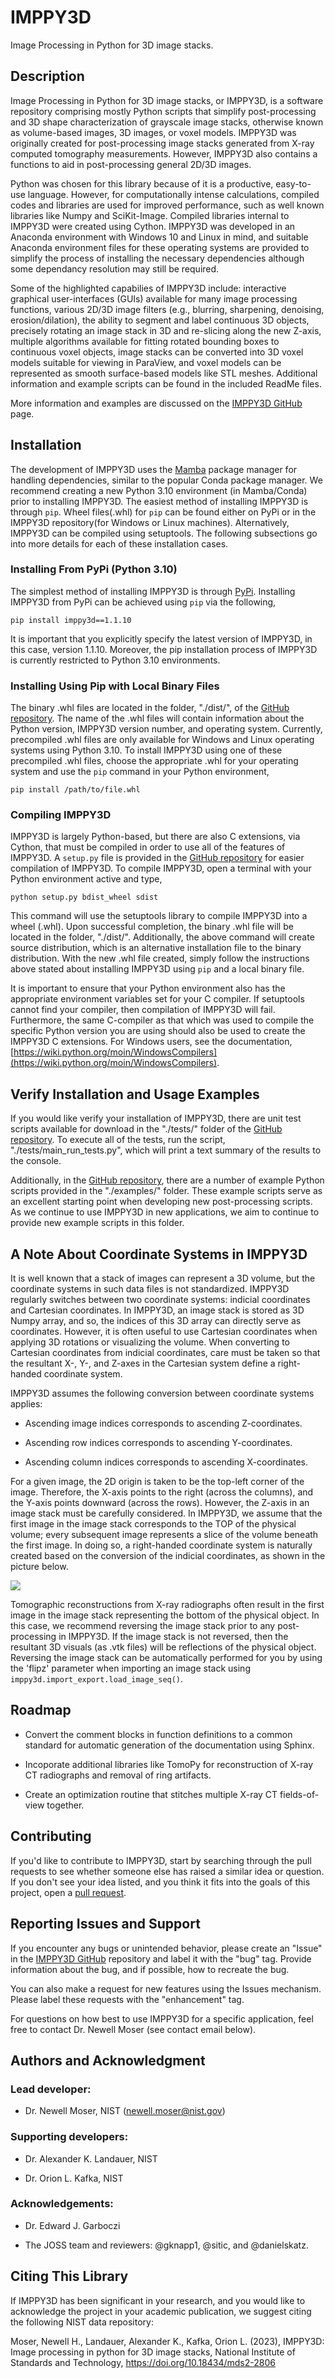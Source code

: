# IMPPY3D

Image Processing in Python for 3D image stacks.

## Description
Image Processing in Python for 3D image stacks, or IMPPY3D, is a software
repository comprising mostly Python scripts that simplify post-processing and
3D shape characterization of grayscale image stacks, otherwise known as
volume-based images, 3D images, or voxel models. IMPPY3D was originally created
for post-processing image stacks generated from X-ray computed tomography
measurements. However, IMPPY3D also contains a functions to aid in
post-processing general 2D/3D images. 

Python was chosen for this library because of it is a productive, easy-to-use
language. However, for computationally intense calculations, compiled codes and
libraries are used for improved performance, such as well known libraries like
Numpy and SciKit-Image. Compiled libraries internal to IMPPY3D were created
using Cython. IMPPY3D was developed in an Anaconda environment with Windows 10
and Linux in mind, and suitable Anaconda environment files for these operating
systems are provided to simplify the process of installing the necessary
dependencies although some dependancy resolution may still be required. 

Some of the highlighted capabilies of IMPPY3D include: interactive graphical
user-interfaces (GUIs) available for many image processing functions, various
2D/3D image filters (e.g., blurring, sharpening, denoising, erosion/dilation),
the ability to segment and label continuous 3D objects, precisely rotating an
image stack in 3D and re-slicing along the new Z-axis, multiple algorithms
available for fitting rotated bounding boxes to continuous voxel objects, image
stacks can be converted into 3D voxel models suitable for viewing in ParaView,
and voxel models can be represented as smooth surface-based models like STL
meshes. Additional information and example scripts can be found in the included
ReadMe files.

More information and examples are discussed on the [IMPPY3D GitHub](https://github.com/usnistgov/imppy3d/) page.

## Installation 
The development of IMPPY3D uses the [Mamba](https://github.com/conda-forge/miniforge) 
package manager for handling dependencies, similar to the popular Conda package
manager. We recommend creating a new Python 3.10 environment (in Mamba/Conda)
prior to installing IMPPY3D. The easiest method of installing IMPPY3D is
through `pip`. Wheel files(.whl) for `pip` can be found either on PyPi or in
the IMPPY3D repository(for Windows or Linux machines). Alternatively, IMPPY3D
can be compiled using setuptools. The following subsections go into more
details for each of these installation cases.

### Installing From PyPi (Python 3.10)
The simplest method of installing IMPPY3D is through [PyPi](https://pypi.org/project/imppy3d/). 
Installing IMPPY3D from PyPi can be achieved using `pip` via the following,

`pip install imppy3d==1.1.10`

It is important that you explicitly specify the latest version of IMPPY3D, in
this case, version 1.1.10. Moreover, the pip installation process of IMPPY3D is
currently restricted to Python 3.10 environments.

### Installing Using Pip with Local Binary Files
The binary .whl files are located in the folder, "./dist/", of the
[GitHub repository](https://github.com/usnistgov/imppy3d/). The name
of the .whl files will contain information about the Python version, IMPPY3D
version number, and operating system. Currently, precompiled .whl files are
only available for Windows and Linux operating systems using Python 3.10. To
install IMPPY3D using one of these precompiled .whl files, choose the
appropriate .whl for your operating system and use the `pip` command in your
Python environment,

`pip install /path/to/file.whl`

### Compiling IMPPY3D
IMPPY3D is largely Python-based, but there are also C extensions, via Cython,
that must be compiled in order to use all of the features of IMPPY3D. A
`setup.py` file is provided in the [GitHub repository](https://github.com/usnistgov/imppy3d/) for easier compilation of IMPPY3D. To
compile IMPPY3D, open a terminal with your Python environment active and type,

`python setup.py bdist_wheel sdist` 

This command will use the setuptools library to compile IMPPY3D into a wheel
(.whl). Upon successful completion, the binary .whl file will be located in the
folder, "./dist/". Additionally, the above command will create source
distribution, which is an alternative installation file to the binary
distribution. With the new .whl file created, simply follow the instructions
above stated about installing IMPPY3D using `pip` and a local binary file.

It is important to ensure that your Python environment also has the appropriate
environment variables set for your C compiler. If setuptools cannot find your
compiler, then compilation of IMPPY3D will fail. Furthermore, the same
C-compiler as that which was used to compile the specific Python version you
are using should also be used to create the IMPPY3D C extensions. For Windows
users, see the documentation, 
[https://wiki.python.org/moin/WindowsCompilers](https://wiki.python.org/moin/WindowsCompilers).

## Verify Installation and Usage Examples 
If you would like verify your installation of IMPPY3D, there are unit test
scripts available for download in the "./tests/" folder of the
[GitHub repository](https://github.com/usnistgov/imppy3d/). To execute all of
the tests, run the script, "./tests/main_run_tests.py", which will print a text
summary of the results to the console.

Additionally, in the [GitHub repository](https://github.com/usnistgov/imppy3d/), 
there are a number of example Python scripts provided in the "./examples/"
folder. These example scripts serve as an excellent starting point when
developing new post-processing scripts. As we continue to use IMPPY3D in new
applications, we aim to continue to provide new example scripts in this
folder. 

## A Note About Coordinate Systems in IMPPY3D
It is well known that a stack of images can represent a 3D volume, but the
coordinate systems in such data files is not standardized. IMPPY3D regularly
switches between two coordinate systems: indicial coordinates and Cartesian
coordinates. In IMPPY3D, an image stack is stored as 3D Numpy array, and so,
the indices of this 3D array can directly serve as coordinates. However, it is
often useful to use Cartesian coordinates when applying 3D rotations or
visualizing the volume. When converting to Cartesian coordinates from indicial
coordinates, care must be taken so that the resultant X-, Y-, and Z-axes in the
Cartesian system define a right-handed coordinate system. 

IMPPY3D assumes the following conversion between coordinate systems applies:

* Ascending image indices corresponds to ascending Z-coordinates.

* Ascending row indices corresponds to ascending Y-coordinates.

* Ascending column indices corresponds to ascending X-coordinates.

For a given image, the 2D origin is taken to be the top-left corner of the
image. Therefore, the X-axis points to the right (across the columns), and the
Y-axis points downward (across the rows). However, the Z-axis in an image stack
must be carefully considered. In IMPPY3D, we assume that the first image in the
image stack corresponds to the TOP of the physical volume; every subsequent
image represents a slice of the volume beneath the first image. In doing so, a
right-handed coordinate system is naturally created based on the conversion of the indicial coordinates, as shown in the picture below.

![](https://github.com/usnistgov/imppy3d/blob/main/readme_pics/IMPPY3D_Coordinate_System.png?raw=True)

Tomographic reconstructions from X-ray radiographs often result in the first
image in the image stack representing the bottom of the physical object. In
this case, we recommend reversing the image stack prior to any post-processing
in IMPPY3D. If the image stack is not reversed, then the resultant 3D visuals
(as .vtk files) will be reflections of the physical object. Reversing the image
stack can be automatically performed for you by using the 'flipz' parameter
when importing an image stack using `imppy3d.import_export.load_image_seq()`. 

## Roadmap
* Convert the comment blocks in function definitions to a common standard for 
automatic generation of the documentation using Sphinx.

* Incoporate additional libraries like TomoPy for reconstruction of X-ray CT 
radiographs and removal of ring artifacts.

* Create an optimization routine that stitches multiple X-ray CT fields-of-view
together.

## Contributing
If you'd like to contribute to IMPPY3D, start by searching through the pull
requests to see whether someone else has raised a similar idea or question. If
you don't see your idea listed, and you think it fits into the goals of this
project, open a [pull request](https://github.com/usnistgov/imppy3d/pulls).

## Reporting Issues and Support
If you encounter any bugs or unintended behavior, please create an "Issue" in
the [IMPPY3D GitHub](https://github.com/usnistgov/imppy3d/issues) repository
and label it with the "bug" tag. Provide information about the bug, and if
possible, how to recreate the bug.  

You can also make a request for new features using the Issues mechanism. Please
label these requests with the "enhancement" tag. 

For questions on how best to use IMPPY3D for a specific application, feel free
to contact Dr. Newell Moser (see contact email below).  

## Authors and Acknowledgment

### Lead developer: 
* Dr. Newell Moser, NIST (newell.moser@nist.gov)

### Supporting developers: 
* Dr. Alexander K. Landauer, NIST

* Dr. Orion L. Kafka, NIST

### Acknowledgements:
* Dr. Edward J. Garboczi

* The JOSS team and reviewers: @gknapp1, @sitic, and @danielskatz.

## Citing This Library
If IMPPY3D has been significant in your research, and you would like to acknowledge
the project in your academic publication, we suggest citing the following NIST data
repository:

Moser, Newell H., Landauer, Alexander K., Kafka, Orion L. (2023), IMPPY3D: Image
processing in python for 3D image stacks, National Institute of Standards and
Technology, https://doi.org/10.18434/mds2-2806
